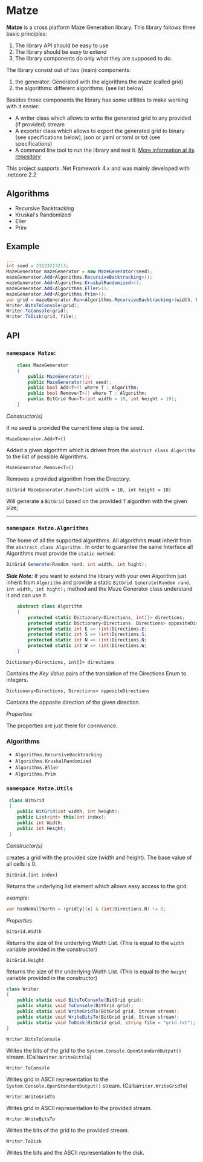 # Matze

**Matze** is a cross platform Maze Generation library. This library follows three basic principles:

1. The library API should be easy to use
2. The library should be easy to extend
3. The library components do only what they are supposed to do.

The library consist out of two (main) components:

1. the generator: Generated with the algorithms the maze (called grid)
2. the algorithms: different algorithms. (see list below)

Besides those components the library has some utilities to make working with it easier:

- A writer class which allows to write the generated grid to any provided (if provided) stream
- A exporter class which allows to export the generated grid to binary (see specifications below), json or yaml or toml or txt (see specifications)
- A command line tool to run the library and test it. [More information at its repository](#) 

This project supports .Net Framework 4.x and was mainly developed with .netcore 2.2

## Algorithms

- Recursive Backtracking
- Kruskal's Randomized
- Eller
- Prim

## Example

```csharp
...
int seed = 23123213213;
MazeGenerator mazeGenerator = new MazeGenerator(seed);
mazeGenerator.Add<Algorithms.RecursiveBacktracking>();
mazeGenerator.Add<Algorithms.KruskalRandomized>();
mazeGenerator.Add<Algorithms.Eller>();
mazeGenerator.Add<Algorithms.Prim>();
var grid = mazeGenerator.Run<Algorithms.RecursiveBacktracking>(width, height);
Writer.BitsToConsole(grid);
Writer.ToConsole(grid);
Writer.ToDisk(grid, file);
```



## API

### `namespace Matze`:

```csharp
    class MazeGenerator
    {
        public MazeGenerator();
        public MazeGenerator(int seed);
        public bool Add<T>() where T : Algorithm;
        public bool Remove<T>() where T : Algorithm;
        public BitGrid Run<T>(int width = 10, int height = 10);
    }      
```

*Constructor(s)*

If no seed is provided the current time step is the seed.

`MazeGenerator.Add<T>()`

Added a given algorithm which is driven from the `abstract class Algorithm` to the list of possible Algorithms.

`MazeGenerator.Remove<T>()`

Removes a provided algorithm from the Directory. 

`BitGrid MazeGenerator.Run<T>(int width = 10, int height = 10)`

Will generate a `BitGrid`  based on the provided `T` algorithm with the given size;

***

### `namespace Matze.Algorithms`

The home of all the supported algorithms. All algorithms **must** inherit from the `abstract class Algorithm` . In order to guarantee the same Interface all Algorithms must provide the `static method`:

```csharp
BitGrid Generate(Random rand, int width, int hight);
```

***Side Note:*** If you want to extend the library with your own Algorithm just inherit from `Algorithm` and provide a static `BitGrid Generate(Random rand, int width, int hight);` method and the Maze Generator class understand it and can use it.

```csharp
    abstract class Algorithm
    {
        protected static Dictionary<Directions, int[]> directions;
        protected static Dictionary<Directions, Directions> oppositeDirections;
        protected static int E => (int)Directions.E;
        protected static int S => (int)Directions.S;
        protected static int N => (int)Directions.N;
        protected static int W => (int)Directions.W;
    }
```

`Dictionary<Directions, int[]> directions`

Contains the *Key* *Value* pairs of the translation of the Directions Enum to integers.

`Dictionary<Directions, Directions> oppositeDirections`

Contains the opposite direction of the given direction.

*Properties*

The properties are just there for connivance.

### Algorithms

- `Algorithms.RecursiveBacktracking`
- `Algorithms.KruskalRandomized`
- `Algorithms.Eller`
- `Algorithms.Prim`

### `namespace Matze.Utils`

```csharp
 class BitGrid
 {
    public BitGrid(int width, int height);
    public List<int> this[int index];
    public int Width;
    public int Height;
 }
```

*Constructor(s)*

creates a grid with the provided size (width and height). The base value of all cells is 0.

`BitGrid.[int index]`

Returns the underlying list element which allows easy access to the grid.

*example:*

```csharp
var hasNoWallNorth = (grid[y][x] & (int)Directions.N) != 0;
```

*Properties*

`BitGrid.Width` 

Returns the size of the underlying Width List. (This is equal to the `width` variable provided in the constructor)

`BitGrid.Height` 

Returns the size of the underlying Width List. (This is equal to the `height` variable provided in the constructor)



```csharp
class Writer
{
    public static void BitsToConsole(BitGrid grid);
    public static void ToConsole(BitGrid grid);
    public static void WriteGridTo(BitGrid grid, Stream stream);
    public static void WriteBitsTo(BitGrid grid, Stream stream);
    public static void ToDisk(BitGrid grid, string file = "grid.txt");
}
```

`Writer.BitsToConsole`

Writes the bits of the grid to the `System.Console.OpenStandardOutput()` stream. (Calls`Writer.WriteBitsTo`)

`Writer.ToConsole`

Writes grid in ASCII representation to the `System.Console.OpenStandardOutput()` stream. (Calls`Writer.WriteGridTo`)

`Writer.WriteGridTo`

Writes grid in ASCII representation to the provided stream.

`Writer.WriteBitsTo`

Writes the bits of the grid to the provided stream.

`Writer.ToDisk`

Writes the bits and the ASCII representation to the disk.